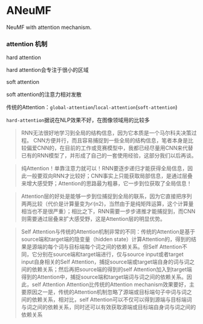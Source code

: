 # ANeuMF
NeuMF with attention mechanism.

### attention 机制

hard attention

hard attention会专注于很小的区域

soft attention

soft attention的注意力相对发散

传统的Attention：`global-attention`/`local-attention`(`soft-attention`)

`hard-attention`据说在NLP效果不好，在图像领域用的比较多

> RNN无法很好地学习到全局的结构信息，因为它本质是一个马尔科夫决策过程。
CNN方便并行，而且容易捕捉到一些全局的结构信息，笔者本身是比较偏爱CNN的，在目前的工作或竞赛模型中，我都已经尽量用CNN来代替已有的RNN模型了，并形成了自己的一套使用经验，这部分我们以后再谈。

> 纯Attention！单靠注意力就可以！RNN要逐步递归才能获得全局信息，因此一般要双向RNN才比较好；CNN事实上只能获取局部信息，是通过层叠来增大感受野；Attention的思路最为粗暴，它一步到位获取了全局信息！

> Attention层的好处是能够一步到位捕捉到全局的联系，因为它直接把序列两两比较（代价是计算量变为𝒪(n2)，当然由于是纯矩阵运算，这个计算量相当也不是很严重）；相比之下，RNN需要一步步递推才能捕捉到，而CNN则需要通过层叠来扩大感受野，这是Attention层的明显优势。

> Self Attention与传统的Attention机制非常的不同：传统的Attention是基于source端和target端的隐变量（hidden state）计算Attention的，得到的结果是源端的每个词与目标端每个词之间的依赖关系。但Self Attention不同，它分别在source端和target端进行，仅与source input或者target input自身相关的Self Attention，捕捉source端或target端自身的词与词之间的依赖关系；然后再把source端的得到的self Attention加入到target端得到的Attention中，捕捉source端和target端词与词之间的依赖关系。因此，self Attention Attention比传统的Attention mechanism效果要好，主要原因之一是，传统的Attention机制忽略了源端或目标端句子中词与词之间的依赖关系，相对比，self Attention可以不仅可以得到源端与目标端词与词之间的依赖关系，同时还可以有效获取源端或目标端自身词与词之间的依赖关系
